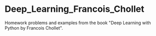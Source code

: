 # Deep_Learning_Francois_Chollet
Homework problems and examples from the book "Deep Learning with Python by Francois Chollet".
